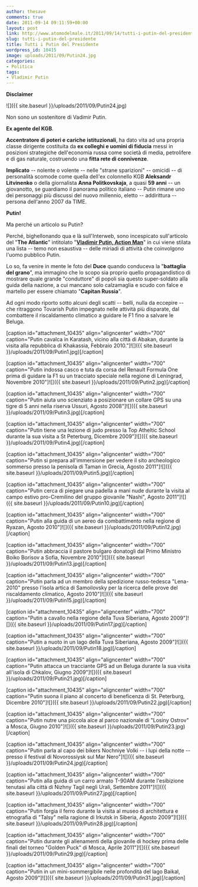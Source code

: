 ```yaml
---
author: thesave
comments: true
date: 2011-09-14 09:11:59+00:00
layout: post
link: http://www.atomodelmale.it/2011/09/14/tutti-i-putin-del-presidente/
slug: tutti-i-putin-del-presidente
title: Tutti i Putin del Presidente
wordpress_id: 10415
image: uploads/2011/09/Putin24.jpg
categories:
- Politica
tags:
- Vladimir Putin
---
```


**Disclaimer**

![]({{ site.baseurl }}/uploads/2011/09/Putin24.jpg)

Non sono un sostenitore di Vadimir Putin.

**Ex agente del KGB**.

**Accentratore di poteri e cariche istituzionali**, ha dato vita ad una propria classe dirigente costituita da **ex colleghi e uomini di fiducia** messi in posizioni strategiche dell'economia russa come società di media, petrolifere e di gas naturale, costruendo una **fitta rete di connivenze**.

**Implicato** -- nolente o volente -- nelle "strane sparizioni" -- omicidi -- di personalità scomode come quella dell'ex colonnello KGB **Aleksandr Litvinenko** o della giornalista **Anna Politkovskaja**, a quasi **59 anni** -- un giovanotto, se guardiamo il panorama politico italiano -- Putin rimane uno dei personaggi più discussi del nuovo millennio, eletto -- addirittura -- persona dell'anno 2007 da TIME.

**Putin!**

Ma perché un articolo su Putin?

Perché, bighellonando qua e là sull'Interweb, sono incespicato sull'articolo del "**The Atlantic**" intitolato "**[Vladimir Putin, Action Man](http://www.theatlantic.com/infocus/2011/09/vladimir-putin-action-man/100147/)**" in cui viene stilata una lista -- temo non esaustiva -- delle miriadi di attività che coinvolgono l'uomo pubblico Putin.

Lo so, fa venire in mente le foto del **Duce** quando conduceva la "**battaglia del grano**", ma immagino che lo scopo sia proprio quello propagandistico di mostrare quale grande "conduttore" di popoli sia questo super-soldato alla guida della nazione, a cui mancano solo calzamaglia e scudo con falce e martello per essere chiamato "**Capitan Russia**".

Ad ogni modo riporto sotto alcuni degli scatti -- belli, nulla da eccepire -- che ritraggono Tovarish Putin impegnato nelle attività più disparate, dal combattere il riscaldamento climatico a guidare le F1 fino a salvare le Beluga.

[caption id="attachment_10435" align="aligncenter" width="700" caption="Putin cavalca in Karatash, vicino alla città di Abakan, durante la visita alla repubblica di Khakassia, Febbraio 2010."]![]({{ site.baseurl }}/uploads/2011/09/Putin1.jpg)[/caption]

[caption id="attachment_10435" align="aligncenter" width="700" caption="Putin indossa casco e tuta da corsa del Renault Formula One prima di guidare la F1 su un tracciato speciale nella regione di Leningrad, Novembre 2010"]![]({{ site.baseurl }}/uploads/2011/09/Putin2.jpg)[/caption]

[caption id="attachment_10435" align="aligncenter" width="700" caption="Putin aiuta uno scienziato a posizionare un collare GPS su una tigre di 5 anni nella riserva Ussuri, Agosto 2008"]![]({{ site.baseurl }}/uploads/2011/09/Putin3.jpg)[/caption]

[caption id="attachment_10435" align="aligncenter" width="700" caption="Putin tiene una lezione di judo presso la Top Atheltic School durante la sua visita a St Peterburg, Dicembre 2009"]![]({{ site.baseurl }}/uploads/2011/09/Putin4.jpg)[/caption]

[caption id="attachment_10435" align="aligncenter" width="700" caption="Putin si prepara all'immersione per vedere il sito archeologico sommerso presso la penisola di Taman in Grecia, Agosto 2011"]![]({{ site.baseurl }}/uploads/2011/09/Putin5.jpg)[/caption]

[caption id="attachment_10435" align="aligncenter" width="700" caption="Putin cerca di piegare una padella a mani nude durante la visita al campo estivo pro-Cremilino del gruppo giovanile "Nashi", Agosto 2011"]![]({{ site.baseurl }}/uploads/2011/09/Putin10.jpg)[/caption]

[caption id="attachment_10435" align="aligncenter" width="700" caption="Putin alla guida di un aereo da combattimento nella regione di Ryazan, Agosto 2010"]![]({{ site.baseurl }}/uploads/2011/09/Putin12.jpg)[/caption]

[caption id="attachment_10435" align="aligncenter" width="700" caption="Putin abbraccia il pastore bulgaro donatogli dal Primo Ministro Boiko Borisov a Sofia, Novembre 2010"]![]({{ site.baseurl }}/uploads/2011/09/Putin13.jpg)[/caption]

[caption id="attachment_10435" align="aligncenter" width="700" caption="Putin parla ad un membro della spedizione russo-tedesca "Lena-2010" presso l'isola artica di Samoilovsky per la ricerca delle prove del riscaldamento climatico, Agosto 2010"]![]({{ site.baseurl }}/uploads/2011/09/Putin15.jpg)[/caption]

[caption id="attachment_10435" align="aligncenter" width="700" caption="Putin a cavallo nella regione della Tuva Siberiana, Agosto 2009"]![]({{ site.baseurl }}/uploads/2011/09/Putin17.jpg)[/caption]

[caption id="attachment_10435" align="aligncenter" width="700" caption="Putin a nuoto in un lago della Tuva Siberiana, Agosto 2009"]![]({{ site.baseurl }}/uploads/2011/09/Putin18.jpg)[/caption]

[caption id="attachment_10435" align="aligncenter" width="700" caption="Putin attacca un tracciante GPS ad un Beluga durante la sua visita all'isola di Chkalov, Giugno 2009"]![]({{ site.baseurl }}/uploads/2011/09/Putin21.jpg)[/caption]

[caption id="attachment_10435" align="aligncenter" width="700" caption="Putin suona il piano al concerto di beneficenza di St. Peterburg, Dicembre 2010"]![]({{ site.baseurl }}/uploads/2011/09/Putin22.jpg)[/caption]

[caption id="attachment_10435" align="aligncenter" width="700" caption="Putin nutre una piccola alce al parco nazionale di "Losiny Ostrov" a Mosca, Giugno 2010"]![]({{ site.baseurl }}/uploads/2011/09/Putin23.jpg)[/caption]

[caption id="attachment_10435" align="aligncenter" width="700" caption="Putin parla al capo dei bikers Nochniye Volki -- i lupi della notte -- presso il festival di Novorossiysk sul Mar Nero"]![]({{ site.baseurl }}/uploads/2011/09/Putin24.jpg)[/caption]

[caption id="attachment_10435" align="aligncenter" width="700" caption="Putin alla guida di un carro armato T-90AM durante l'esibizione tenutasi alla città di Nizhny Tagil negli Urali, Settembre 2011"]![]({{ site.baseurl }}/uploads/2011/09/Putin27.jpg)[/caption]

[caption id="attachment_10435" align="aligncenter" width="700" caption="Putin forgia il ferro durante la visita al museo di architettura e etnografia di "Talsy" nella ragione di Irkutsk in Siberia, Agosto 2009"]![]({{ site.baseurl }}/uploads/2011/09/Putin28.jpg)[/caption]

[caption id="attachment_10435" align="aligncenter" width="700" caption="Putin durante gli allenamenti della giovanile di hockey prima delle finali del torneo "Golden Puck" di Mosca, Aprile 2011"]![]({{ site.baseurl }}/uploads/2011/09/Putin29.jpg)[/caption]

[caption id="attachment_10435" align="aligncenter" width="700" caption="Putin in un mini-sommergibile nelle profondità del lago Baikal, Agosto 2009"]![]({{ site.baseurl }}/uploads/2011/09/Putin31.jpg)[/caption]

